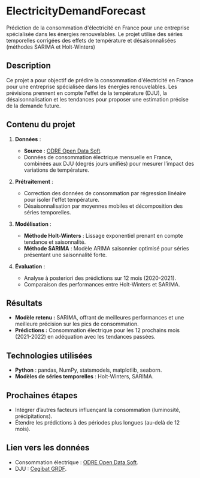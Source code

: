 # ElectricityDemandForecast
Prédiction de la consommation d'électricité en France pour une entreprise spécialisée dans les énergies renouvelables. Le projet utilise des séries temporelles corrigées des effets de température et désaisonnalisées (méthodes SARIMA et Holt-Winters)

## Description
Ce projet a pour objectif de prédire la consommation d'électricité en France pour une entreprise spécialisée dans les énergies renouvelables. Les prévisions prennent en compte l'effet de la température (DJU), la désaisonnalisation et les tendances pour proposer une estimation précise de la demande future.

## Contenu du projet
1. **Données** :  
   - **Source** : [ODRE Open Data Soft](https://odre.opendatasoft.com/).  
   - Données de consommation électrique mensuelle en France, combinées aux DJU (degrés jours unifiés) pour mesurer l’impact des variations de température.  

2. **Prétraitement** :  
   - Correction des données de consommation par régression linéaire pour isoler l'effet température.  
   - Désaisonnalisation par moyennes mobiles et décomposition des séries temporelles.  

3. **Modélisation** :  
   - **Méthode Holt-Winters** : Lissage exponentiel prenant en compte tendance et saisonnalité.  
   - **Méthode SARIMA** : Modèle ARIMA saisonnier optimisé pour séries présentant une saisonnalité forte.  

4. **Évaluation** :  
   - Analyse à posteriori des prédictions sur 12 mois (2020-2021).  
   - Comparaison des performances entre Holt-Winters et SARIMA.  

## Résultats
- **Modèle retenu :** SARIMA, offrant de meilleures performances et une meilleure précision sur les pics de consommation.  
- **Prédictions :** Consommation électrique pour les 12 prochains mois (2021-2022) en adéquation avec les tendances passées.  

## Technologies utilisées
- **Python** : pandas, NumPy, statsmodels, matplotlib, seaborn.  
- **Modèles de séries temporelles** : Holt-Winters, SARIMA.  

## Prochaines étapes
- Intégrer d’autres facteurs influençant la consommation (luminosité, précipitations).  
- Étendre les prédictions à des périodes plus longues (au-delà de 12 mois).  

## Lien vers les données  
- Consommation électrique : [ODRE Open Data Soft](https://odre.opendatasoft.com/).  
- DJU : [Cegibat GRDF](https://cegibat.grdf.fr/simulateur/calcul-dju).  

